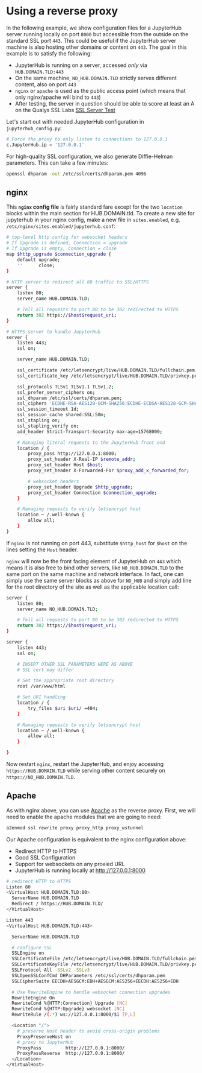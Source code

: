 # Using a reverse proxy

In the following example, we show configuration files for a JupyterHub server
running locally on port `8000` but accessible from the outside on the standard
SSL port `443`. This could be useful if the JupyterHub server machine is also
hosting other domains or content on `443`. The goal in this example is to
satisfy the following:

* JupyterHub is running on a server, accessed *only* via `HUB.DOMAIN.TLD:443`
* On the same machine, `NO_HUB.DOMAIN.TLD` strictly serves different content,
  also on port `443`
* `nginx` or `apache` is used as the public access point (which means that
  only nginx/apache will bind  to `443`)
* After testing, the server in question should be able to score at least an A on the
  Qualys SSL Labs [SSL Server Test](https://www.ssllabs.com/ssltest/)

Let's start out with needed JupyterHub configuration in `jupyterhub_config.py`:

```python
# Force the proxy to only listen to connections to 127.0.0.1
c.JupyterHub.ip = '127.0.0.1'
```

For high-quality SSL configuration, we also generate Diffie-Helman parameters.
This can take a few minutes:

```bash
openssl dhparam -out /etc/ssl/certs/dhparam.pem 4096
```

## nginx

This **`nginx` config file** is fairly standard fare except for the two
`location` blocks within the main section for HUB.DOMAIN.tld.
To create a new site for jupyterhub in your nginx config, make a new file
in `sites.enabled`, e.g. `/etc/nginx/sites.enabled/jupyterhub.conf`:

```bash
# top-level http config for websocket headers
# If Upgrade is defined, Connection = upgrade
# If Upgrade is empty, Connection = close
map $http_upgrade $connection_upgrade {
    default upgrade;
    ''      close;
}

# HTTP server to redirect all 80 traffic to SSL/HTTPS
server {
    listen 80;
    server_name HUB.DOMAIN.TLD;

    # Tell all requests to port 80 to be 302 redirected to HTTPS
    return 302 https://$host$request_uri;
}

# HTTPS server to handle JupyterHub
server {
    listen 443;
    ssl on;

    server_name HUB.DOMAIN.TLD;

    ssl_certificate /etc/letsencrypt/live/HUB.DOMAIN.TLD/fullchain.pem;
    ssl_certificate_key /etc/letsencrypt/live/HUB.DOMAIN.TLD/privkey.pem;

    ssl_protocols TLSv1 TLSv1.1 TLSv1.2;
    ssl_prefer_server_ciphers on;
    ssl_dhparam /etc/ssl/certs/dhparam.pem;
    ssl_ciphers 'ECDHE-RSA-AES128-GCM-SHA256:ECDHE-ECDSA-AES128-GCM-SHA256:ECDHE-RSA-AES256-GCM-SHA384:ECDHE-ECDSA-AES256-GCM-SHA384:DHE-RSA-AES128-GCM-SHA256:DHE-DSS-AES128-GCM-SHA256:kEDH+AESGCM:ECDHE-RSA-AES128-SHA256:ECDHE-ECDSA-AES128-SHA256:ECDHE-RSA-AES128-SHA:ECDHE-ECDSA-AES128-SHA:ECDHE-RSA-AES256-SHA384:ECDHE-ECDSA-AES256-SHA384:ECDHE-RSA-AES256-SHA:ECDHE-ECDSA-AES256-SHA:DHE-RSA-AES128-SHA256:DHE-RSA-AES128-SHA:DHE-DSS-AES128-SHA256:DHE-RSA-AES256-SHA256:DHE-DSS-AES256-SHA:DHE-RSA-AES256-SHA:AES128-GCM-SHA256:AES256-GCM-SHA384:AES128-SHA256:AES256-SHA256:AES128-SHA:AES256-SHA:AES:CAMELLIA:DES-CBC3-SHA:!aNULL:!eNULL:!EXPORT:!DES:!RC4:!MD5:!PSK:!aECDH:!EDH-DSS-DES-CBC3-SHA:!EDH-RSA-DES-CBC3-SHA:!KRB5-DES-CBC3-SHA';
    ssl_session_timeout 1d;
    ssl_session_cache shared:SSL:50m;
    ssl_stapling on;
    ssl_stapling_verify on;
    add_header Strict-Transport-Security max-age=15768000;

    # Managing literal requests to the JupyterHub front end
    location / {
        proxy_pass http://127.0.0.1:8000;
        proxy_set_header X-Real-IP $remote_addr;
        proxy_set_header Host $host;
        proxy_set_header X-Forwarded-For $proxy_add_x_forwarded_for;

        # websocket headers
        proxy_set_header Upgrade $http_upgrade;
        proxy_set_header Connection $connection_upgrade;
    }

    # Managing requests to verify letsencrypt host
    location ~ /.well-known {
        allow all;
    }
}
```

If `nginx` is not running on port 443, substitute `$http_host` for `$host` on
the lines setting the `Host` header.

`nginx` will now be the front facing element of JupyterHub on `443` which means
it is also free to bind other servers, like `NO_HUB.DOMAIN.TLD` to the same port
on the same machine and network interface. In fact, one can simply use the same
server blocks as above for `NO_HUB` and simply add line for the root directory
of the site as well as the applicable location call:

```bash
server {
    listen 80;
    server_name NO_HUB.DOMAIN.TLD;

    # Tell all requests to port 80 to be 302 redirected to HTTPS
    return 302 https://$host$request_uri;
}

server {
    listen 443;
    ssl on;

    # INSERT OTHER SSL PARAMETERS HERE AS ABOVE
    # SSL cert may differ

    # Set the appropriate root directory
    root /var/www/html

    # Set URI handling
    location / {
        try_files $uri $uri/ =404;
    }

    # Managing requests to verify letsencrypt host
    location ~ /.well-known {
        allow all;
    }

}
```

Now restart `nginx`, restart the JupyterHub, and enjoy accessing
`https://HUB.DOMAIN.TLD` while serving other content securely on
`https://NO_HUB.DOMAIN.TLD`.


## Apache

As with nginx above, you can use [Apache](https://httpd.apache.org) as the reverse proxy.
First, we will need to enable the apache modules that we are going to need:

```bash
a2enmod ssl rewrite proxy proxy_http proxy_wstunnel
```

Our Apache configuration is equivalent to the nginx configuration above:

- Redirect HTTP to HTTPS
- Good SSL Configuration
- Support for websockets on any proxied URL
- JupyterHub is running locally at http://127.0.0.1:8000

```bash
# redirect HTTP to HTTPS
Listen 80
<VirtualHost HUB.DOMAIN.TLD:80>
  ServerName HUB.DOMAIN.TLD
  Redirect / https://HUB.DOMAIN.TLD/
</VirtualHost>

Listen 443
<VirtualHost HUB.DOMAIN.TLD:443>

  ServerName HUB.DOMAIN.TLD

  # configure SSL
  SSLEngine on
  SSLCertificateFile /etc/letsencrypt/live/HUB.DOMAIN.TLD/fullchain.pem
  SSLCertificateKeyFile /etc/letsencrypt/live/HUB.DOMAIN.TLD/privkey.pem
  SSLProtocol All -SSLv2 -SSLv3
  SSLOpenSSLConfCmd DHParameters /etc/ssl/certs/dhparam.pem
  SSLCipherSuite EECDH+AESGCM:EDH+AESGCM:AES256+EECDH:AES256+EDH

  # Use RewriteEngine to handle websocket connection upgrades
  RewriteEngine On
  RewriteCond %{HTTP:Connection} Upgrade [NC]
  RewriteCond %{HTTP:Upgrade} websocket [NC]
  RewriteRule /(.*) ws://127.0.0.1:8000/$1 [P,L]

  <Location "/">
    # preserve Host header to avoid cross-origin problems
    ProxyPreserveHost on
    # proxy to JupyterHub
    ProxyPass         http://127.0.0.1:8000/
    ProxyPassReverse  http://127.0.0.1:8000/
  </Location>
</VirtualHost>
```
